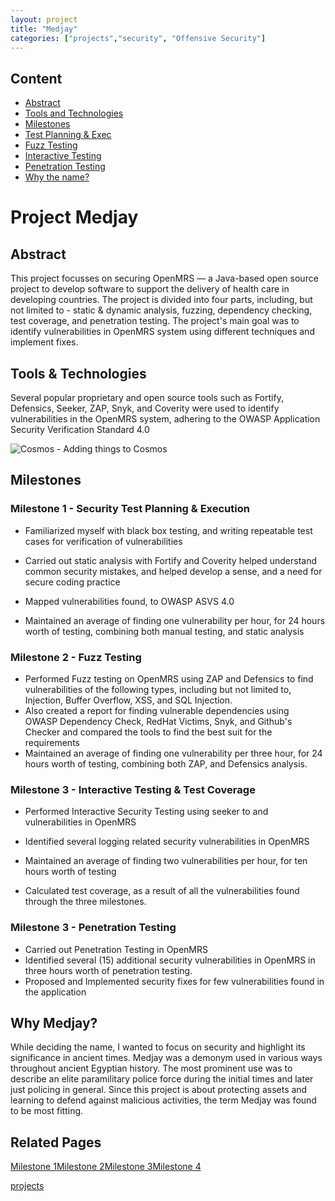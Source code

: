 ```yaml
---
layout: project
title: "Medjay"
categories: ["projects","security", "Offensive Security"]
---
```

            

Content
-------

* [Abstract](#abstract)
* [Tools and Technologies](#tools-and-tech)
* [Milestones](#milestones)
* [Test Planning & Exec](#test-planning)
* [Fuzz Testing](#fuzz-testing)
* [Interactive Testing](#iast)
* [Penetration Testing](#penetration-testing)
* [Why the name?](#milestones)

Project Medjay
==============

Abstract
--------

This project focusses on securing OpenMRS — a Java-based open source project to develop software to support the delivery of health care in developing countries. The project is divided into four parts, including, but not limited to - static & dynamic analysis, fuzzing, dependency checking, test coverage, and penetration testing. The project's main goal was to identify vulnerabilities in OpenMRS system using different techniques and implement fixes.

Tools & Technologies
--------------------

Several popular proprietary and open source tools such as Fortify, Defensics, Seeker, ZAP, Snyk, and Coverity were used to identify vulnerabilities in the OpenMRS system, adhering to the OWASP Application Security Verification Standard 4.0

![Cosmos - Adding things to Cosmos](https://project-odyssey.s3.us-east-2.amazonaws.com/1fbbed5da943087c6d3e06129231928c.png)

Milestones
----------

### Milestone 1 - Security Test Planning & Execution

*   Familiarized myself with black box testing, and writing repeatable test cases for verification of vulnerabilities
*   Carried out static analysis with Fortify and Coverity helped understand common security mistakes, and helped develop a sense, and a need for secure coding practice
*   Mapped vulnerabilities found, to OWASP ASVS 4.0  
    
*   Maintained an average of finding one vulnerability per hour, for 24 hours worth of testing, combining both manual testing, and static analysis  
    

### Milestone 2 - Fuzz Testing

*   Performed Fuzz testing on OpenMRS using ZAP and Defensics to find vulnerabilities of the following types, including but not limited to, Injection, Buffer Overflow, XSS, and SQL Injection.
*   Also created a report for finding vulnerable dependencies using OWASP Dependency Check, RedHat Victims, Snyk, and Github's Checker and compared the tools to find the best suit for the requirements
*   Maintained an average of finding one vulnerability per three hour, for 24 hours worth of testing, combining both ZAP, and Defensics analysis.  
    

### Milestone 3 - Interactive Testing & Test Coverage

*   Performed Interactive Security Testing using seeker to and vulnerabilities in OpenMRS
*   Identified several logging related security vulnerabilities in OpenMRS
*   Maintained an average of finding two vulnerabilities per hour, for ten hours worth of testing  
    
*   Calculated test coverage, as a result of all the vulnerabilities found through the three milestones.  
    

### Milestone 3 - Penetration Testing

*   Carried out Penetration Testing in OpenMRS
*   Identified several (15) additional security vulnerabilities in OpenMRS in three hours worth of penetration testing.
*   Proposed and Implemented security fixes for few vulnerabilities found in the application  
    

Why Medjay?
-----------

While deciding the name, I wanted to focus on security and highlight its significance in ancient times. Medjay was a demonym used in various ways throughout ancient Egyptian history. The most prominent use was to describe an elite paramilitary police force during the initial times and later just policing in general. Since this project is about protecting assets and learning to defend against malicious activities, the term Medjay was found to be most fitting.

Related Pages
-------------

[Milestone 1](#)[Milestone 2](#)[Milestone 3](#)[Milestone 4](#)

[projects](../project-odyssey/projects.markdown)
